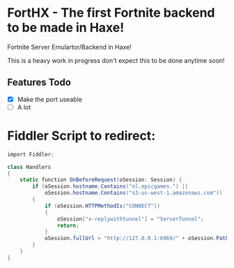 # FortHX - The first Fortnite backend to be made in Haxe!

Fortnite Server Emulartor/Backend in Haxe!

This is a heavy work in progress don't expect this to be done anytime soon!

## Features Todo

- [x] Make the port useable
- [ ] A lot

# Fiddler Script to redirect:

```csharp
import Fiddler;

class Handlers
{
    static function OnBeforeRequest(oSession: Session) {
        if (oSession.hostname.Contains("ol.epicgames.") ||            
            oSession.hostname.Contains("s3-us-west-1.amazonaws.com")) 
        {
            if (oSession.HTTPMethodIs("CONNECT"))
            {
                oSession["x-replywithtunnel"] = "ServerTunnel";
                return;
            }
            oSession.fullUrl = "http://127.0.0.1:6969/" + oSession.PathAndQuery
        }
    }
}
```